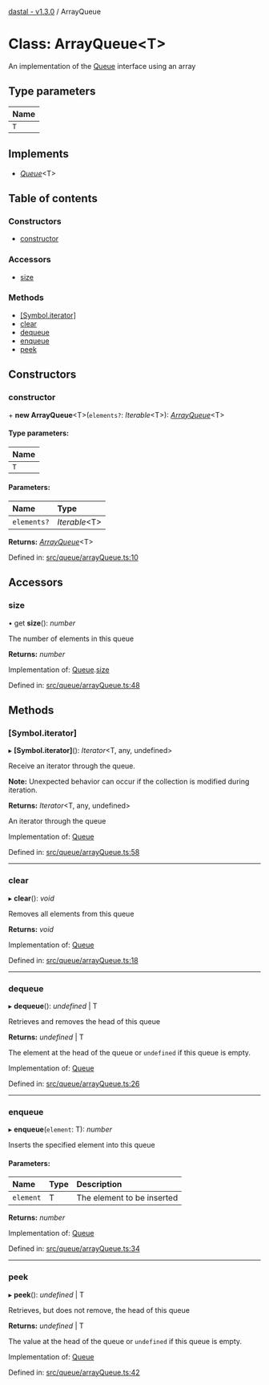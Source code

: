[dastal - v1.3.0](../README.md) / ArrayQueue

# Class: ArrayQueue<T\>

An implementation of the [Queue](../interfaces/queue.md) interface using an array

## Type parameters

| Name |
| :------ |
| `T` |

## Implements

* [*Queue*](../interfaces/queue.md)<T\>

## Table of contents

### Constructors

- [constructor](arrayqueue.md#constructor)

### Accessors

- [size](arrayqueue.md#size)

### Methods

- [[Symbol.iterator]](arrayqueue.md#[symbol.iterator])
- [clear](arrayqueue.md#clear)
- [dequeue](arrayqueue.md#dequeue)
- [enqueue](arrayqueue.md#enqueue)
- [peek](arrayqueue.md#peek)

## Constructors

### constructor

\+ **new ArrayQueue**<T\>(`elements?`: *Iterable*<T\>): [*ArrayQueue*](arrayqueue.md)<T\>

#### Type parameters:

| Name |
| :------ |
| `T` |

#### Parameters:

| Name | Type |
| :------ | :------ |
| `elements?` | *Iterable*<T\> |

**Returns:** [*ArrayQueue*](arrayqueue.md)<T\>

Defined in: [src/queue/arrayQueue.ts:10](https://github.com/havelessbemore/dastal/blob/cb5e8f6/src/queue/arrayQueue.ts#L10)

## Accessors

### size

• get **size**(): *number*

The number of elements in this queue

**Returns:** *number*

Implementation of: [Queue](../interfaces/queue.md).[size](../interfaces/queue.md#size)

Defined in: [src/queue/arrayQueue.ts:48](https://github.com/havelessbemore/dastal/blob/cb5e8f6/src/queue/arrayQueue.ts#L48)

## Methods

### [Symbol.iterator]

▸ **[Symbol.iterator]**(): *Iterator*<T, any, undefined\>

Receive an iterator through the queue.

**Note:** Unexpected behavior can occur if the collection is modified during iteration.

**Returns:** *Iterator*<T, any, undefined\>

An iterator through the queue

Implementation of: [Queue](../interfaces/queue.md)

Defined in: [src/queue/arrayQueue.ts:58](https://github.com/havelessbemore/dastal/blob/cb5e8f6/src/queue/arrayQueue.ts#L58)

___

### clear

▸ **clear**(): *void*

Removes all elements from this queue

**Returns:** *void*

Implementation of: [Queue](../interfaces/queue.md)

Defined in: [src/queue/arrayQueue.ts:18](https://github.com/havelessbemore/dastal/blob/cb5e8f6/src/queue/arrayQueue.ts#L18)

___

### dequeue

▸ **dequeue**(): *undefined* \| T

Retrieves and removes the head of this queue

**Returns:** *undefined* \| T

The element at the head of the queue or `undefined` if this queue is empty.

Implementation of: [Queue](../interfaces/queue.md)

Defined in: [src/queue/arrayQueue.ts:26](https://github.com/havelessbemore/dastal/blob/cb5e8f6/src/queue/arrayQueue.ts#L26)

___

### enqueue

▸ **enqueue**(`element`: T): *number*

Inserts the specified element into this queue

#### Parameters:

| Name | Type | Description |
| :------ | :------ | :------ |
| `element` | T | The element to be inserted |

**Returns:** *number*

Implementation of: [Queue](../interfaces/queue.md)

Defined in: [src/queue/arrayQueue.ts:34](https://github.com/havelessbemore/dastal/blob/cb5e8f6/src/queue/arrayQueue.ts#L34)

___

### peek

▸ **peek**(): *undefined* \| T

Retrieves, but does not remove, the head of this queue

**Returns:** *undefined* \| T

The value at the head of the queue or `undefined` if this queue is empty.

Implementation of: [Queue](../interfaces/queue.md)

Defined in: [src/queue/arrayQueue.ts:42](https://github.com/havelessbemore/dastal/blob/cb5e8f6/src/queue/arrayQueue.ts#L42)
